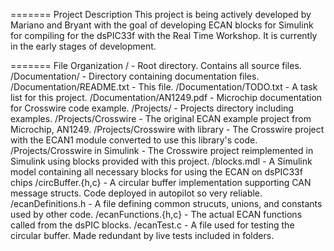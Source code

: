 ======= Project Description
This project is being actively developed by Mariano and Bryant with the goal of developing ECAN blocks for Simulink for compiling for the dsPIC33f with the Real Time Workshop. It is currently in the early stages of development.

======= File Organization
/ - Root directory. Contains all source files.
/Documentation/ - Directory containing documentation files.
/Documentation/README.txt - This file.
/Documentation/TODO.txt - A task list for this project.
/Documentation/AN1249.pdf - Microchip documentation for Crosswire code example.
/Projects/ - Projects directory including examples.
/Projects/Crosswire - The original ECAN example project from Microchip, AN1249.
/Projects/Crosswire with library - The Crosswire project with the ECAN1 module converted to use this library's code.
/Projects/Crosswire in Simulink - The Crosswire project reimplemented in Simulink using blocks provided with this project.
/blocks.mdl - A Simulink model containing all necessary blocks for using the ECAN on dsPIC33f chips
/circBuffer.{h,c} - A circular buffer implementation supporting CAN message structs. Code deployed in autopilot so very reliable.
/ecanDefinitions.h - A file defining common strucuts, unions, and constants used by other code.
/ecanFunctions.{h,c} - The actual ECAN functions called from the dsPIC blocks.
/ecanTest.c - A file used for testing the circular buffer. Made redundant by live tests included in folders.